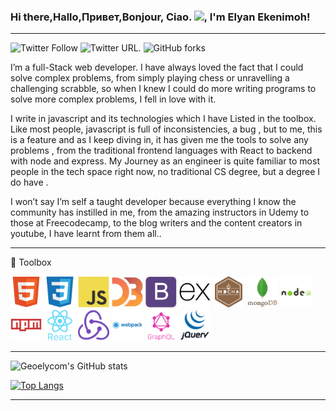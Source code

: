 ### Hi there,Hallo,Привет,Bonjour, Ciao. <img src="https://raw.githubusercontent.com/MartinHeinz/MartinHeinz/master/wave.gif" width="30px">, I'm Elyan Ekenimoh!
   <hr>

![Twitter Follow](https://img.shields.io/twitter/follow/Ely_codes?style=social) ![Twitter URL](https://img.shields.io/twitter/url?style=social&url=https%3A%2F%2Ftwitter.com%2FEly_codes). ![GitHub forks](https://img.shields.io/github/forks/Geoelycom/boilerplate-express?style=social)


I’m a full-Stack web developer. I have always loved the fact that I could solve complex problems, from simply playing chess or unravelling a challenging scrabble, so when I knew I could do more writing programs to solve more complex problems, I fell in love with it. 

I write in javascript and its technologies which I have Listed in the toolbox. Like most people, javascript is full of inconsistencies, a  bug , but to me, this is a feature and as I keep diving in, it has given me the tools to solve any problems , from the traditional frontend languages with React to backend with node and express. My Journey as an engineer is quite familiar to most people in the tech space right now, no traditional CS degree, but a degree I do have . 

I won’t say I’m self a taught developer because everything I know the community has instilled in me, from the amazing instructors in Udemy to those at Freecodecamp, to the blog writers and the content creators in youtube, I have learnt from them all.. 
<hr>

💼  Toolbox

<img src="https://github.com/devicons/devicon/blob/master/icons/html5/html5-original.svg" alt="hTML5-icon" width="50px" height="50px" /> <img src="https://github.com/devicons/devicon/blob/master/icons/css3/css3-original.svg" alt="css-logo" width="50px" height="50px" /> <img src="https://github.com/devicons/devicon/blob/master/icons/javascript/javascript-original.svg" alt="javascript-icon" width="50px" height="50px" />   <img src="https://github.com/devicons/devicon/blob/master/icons/d3js/d3js-original.svg" alt="d3-logo" width="50px" height="50px" /> <img src="https://github.com/devicons/devicon/blob/master/icons/bootstrap/bootstrap-plain.svg" alt="bootstrap-logo" width="50px" height="50px" />  <img src="https://github.com/devicons/devicon/blob/master/icons/express/express-original.svg" alt="express" width="50px" height="50px" />  <img src="https://github.com/devicons/devicon/blob/master/icons/mocha/mocha-plain.svg" alt="mocha-logo" width="50px" height="50px" />    <img src="https://github.com/devicons/devicon/blob/master/icons/mongodb/mongodb-original-wordmark.svg" alt="mongodb-logo" width="50px" height="50px" />   <img src="https://github.com/devicons/devicon/blob/master/icons/nodejs/nodejs-original-wordmark.svg" alt="node-logo" width="50px" height="50px" />    <img src="https://github.com/devicons/devicon/blob/master/icons/npm/npm-original-wordmark.svg" alt="npm-logo" width="50px" height="50px" />    <img src="https://github.com/devicons/devicon/blob/master/icons/react/react-original-wordmark.svg" alt="react-logo" width="50px" height="50px" />     <img src="https://github.com/devicons/devicon/blob/master/icons/redux/redux-original.svg" alt="redux-icon" width="50px" height="50px" />     <img src="https://github.com/devicons/devicon/blob/master/icons/webpack/webpack-original-wordmark.svg" alt="webpack" width="50px" height="50px" />    <img src="https://github.com/devicons/devicon/blob/master/icons/graphql/graphql-plain-wordmark.svg" alt="graphql" width="50px" height="50px" />    <img src="https://github.com/devicons/devicon/blob/master/icons/jquery/jquery-original-wordmark.svg" alt="jquery" width="50px" height="50px" />

<hr>

![Geoelycom's GitHub stats](https://github-readme-stats.vercel.app/api?username=Geoelycom&show_icons=true&theme=radical)

[![Top Langs](https://github-readme-stats.vercel.app/api/top-langs/?username=Geoelycom&theme=radical)](https://github.com/anuraghazra/github-readme-stats)



<hr>

<!--
**Geoelycom/Geoelycom** is a ✨ _special_ ✨ repository because its `README.md` (this file) appears on your GitHub profile.

Here are some ideas to get you started:

- 🔭 I’m currently working on ...
- 🌱 I’m currently learning ...
- 👯 I’m looking to collaborate on ...
- 🤔 I’m looking for help with ...
- 💬 Ask me about ...
- 📫 How to reach me: ...
- 😄 Pronouns: ...
- ⚡ Fun fact: ...
-->
